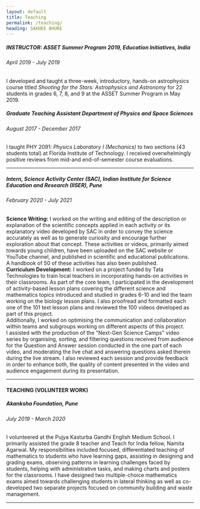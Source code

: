 ```yaml
---
layout: default
title: Teaching
permalink: /teaching/
heading: SAKHEE BHURE
---
```

##### INSTRUCTOR: ASSET Summer Program 2019, Education Initiatives, India 
###### April 2019 - July 2019 
I developed and taught a three-week, introductory, hands-on astrophysics course titled *Shooting for the Stars: Astrophysics and Astronomy* for 22 students in grades 6, 7, 8, and 9 at the ASSET Summer Program in May 2019.

##### Graduate Teaching Assistant Department of Physics and Space Sciences 
###### August 2017 - December 2017 
I taught PHY 2091: *Physics Laboratory I (Mechanics)*  to two sections (43 students total) at Florida Institute of Technology. I received overwhelmingly positive reviews from mid-and end-of-semester course evaluations.

****

##### Intern, Science Activity Center (SAC), Indian Institute for Science Education and Research (IISER), Pune
###### February 2020 - July 2021

**Science Writing:** I worked on the writing and editing of the description or explanation of the scientific concepts applied in each activity or its explanatory video developed by SAC in order to convey the science accurately as well as to generate curiosity and encourage further exploration about that concept. These activities or videos, primarily aimed towards young children, have been uploaded on the SAC website or YouTube channel, and published in scientific and educational publications. A handbook of 50 of these activities has also been published.  
**Curriculum Development:** I worked on a project funded by Tata Technologies to train local teachers in incorporating hands-on activities in their classrooms. As part of the core team, I participated in the development of activity-based lesson plans covering the different science and mathematics topics introduced and studied in grades 6-10 and led the team working on the biology lesson plans.
I also proofread and formatted each one of the 101 text lesson plans and reviewed the 100 videos developed as part of this project.  
Additionally, I worked on optimising the communication and collaboration within teams and subgroups working on different aspects of this project.  
I assisted with the production of the "Next-Gen Science Camps" video series by organising, sorting, and filtering questions received from audience for the Question and Answer session conducted in the one part of each video, and moderating the live chat and answering questions asked therein during the live stream. I also reviewed each session and provide feedback in order to enhance both, the quality of content presented in the video and audience engagement during its presentation.

****

#### TEACHING (VOLUNTEER WORK) 
##### Akanksha Foundation, Pune 
###### July 2019 - March 2020 
I volunteered at the Pujya Kasturba Gandhi English Medium School. I primarily assisted the grade 8 teacher and Teach for India fellow, Namita Agarwal. My responsibilities included focused, differentiated teaching of mathematics to students who have learning gaps, assisting in designing and grading exams, observing patterns in learning challenges faced by students, helping with administrative tasks, and making charts and posters for the classrooms. I have designed two multiple-choice mathematics exams aimed towards challenging students in lateral thinking as well as co-developed two separate projects focused on community building and waste management.

****
